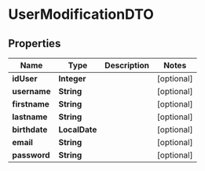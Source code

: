 

# UserModificationDTO

## Properties

Name | Type | Description | Notes
------------ | ------------- | ------------- | -------------
**idUser** | **Integer** |  |  [optional]
**username** | **String** |  |  [optional]
**firstname** | **String** |  |  [optional]
**lastname** | **String** |  |  [optional]
**birthdate** | **LocalDate** |  |  [optional]
**email** | **String** |  |  [optional]
**password** | **String** |  |  [optional]



